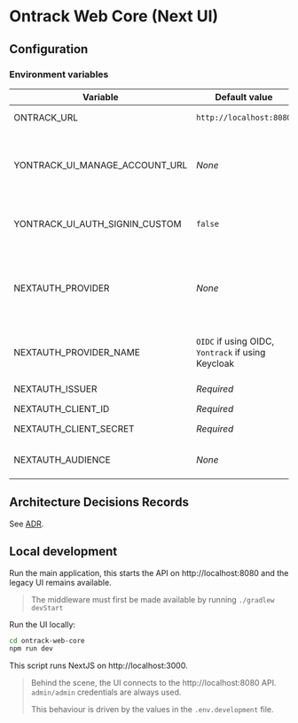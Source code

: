 Ontrack Web Core (Next UI)
==========================

## Configuration

### Environment variables

| Variable                       | Default value                                      | Description                                                                       |
|--------------------------------|----------------------------------------------------|-----------------------------------------------------------------------------------|
| ONTRACK_URL                    | `http://localhost:8080`                            | URL of the backend                                                                |
| YONTRACK_UI_MANAGE_ACCOUNT_URL | _None_                                             | URL used to redirect the user to the management of their profile in the IdP       |
| YONTRACK_UI_AUTH_SIGNIN_CUSTOM | `false`                                            | If set, activates a custom signin page                                            |
| NEXTAUTH_PROVIDER              | _None_                                             | If `oidc`, activates direct OIDC authentication. Otherwise, uses the Keycloak IdP |
| NEXTAUTH_PROVIDER_NAME         | `OIDC` if using OIDC, `Yontrack` if using Keycloak | Display name of the IdP to show on the signin page                                |
| NEXTAUTH_ISSUER                | _Required_                                         | OIDC issuer URL                                                                   |
| NEXTAUTH_CLIENT_ID             | _Required_                                         | OIDC client ID                                                                    |
| NEXTAUTH_CLIENT_SECRET         | _Required_                                         | OIDC client secret                                                                |
| NEXTAUTH_AUDIENCE              | _None_                                             | Audience URI used for OIDC (optional)                                             |

## Architecture Decisions Records

See [ADR](ADR.md).

## Local development

Run the main application, this starts the API on http://localhost:8080
and the legacy UI remains available.

> The middleware must first be made available by running
> `./gradlew devStart`

Run the UI locally:

```bash
cd ontrack-web-core
npm run dev
```

This script runs NextJS on http://localhost:3000.

> Behind the scene, the UI connects to the http://localhost:8080 API.
> `admin/admin` credentials are always used.
>
> This behaviour is driven by the values in the `.env.development` file.

